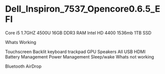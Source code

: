 # Dell_Inspiron_7537_Opencore0.6.5_EFI
Core i5 1.7GHZ 4500U 16GB DDR3 RAM Intel HD 4400 1536mb 1TB SSD

Whats Working

Touchscreen
Backlit
keyboard
trackpad
GPU
Speakers
All USB
HDMI
Battery Management
Power Management
Sleep/wake
Whats not working

Bluetooth
AirDrop
